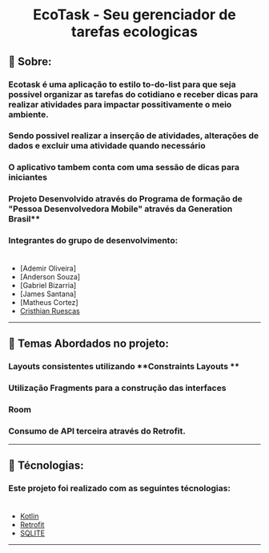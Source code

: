 <div align="center">
    <h1>EcoTask - Seu gerenciador de tarefas   ecologicas</h1>
</div>


  ## 📔 Sobre:
### **Ecotask** é uma aplicação to estilo to-do-list para que seja possivel organizar as tarefas do cotidiano  e receber dicas para realizar atividades para impactar possitivamente o meio ambiente.


### Sendo possivel realizar a inserção de atividades, alterações de dados e excluir uma atividade quando necessário
### O aplicativo tambem conta com uma sessão de dicas para iniciantes 


  ### Projeto Desenvolvido através do Programa de formação de "Pessoa Desenvolvedora Mobile" através da Generation Brasil** 


### Integrantes do grupo de desenvolvimento:</br></br>
* [Ademir Oliveira]
* [Anderson Souza]
* [Gabriel Bizarria]
* [James Santana]
* [Matheus Cortez]
* [Cristhian Ruescas](https://github.com/Cristhian-Ruescas)

-----------------------------
## 📔 Temas Abordados no projeto:

###  Layouts consistentes utilizando **Constraints Layouts **
###   Utilização **Fragments** para a construção das interfaces 
###  Room
###  Consumo de API terceira através do Retrofit.

-----------------------------
  ##  🔧 Técnologias:

  ### Este projeto foi realizado com as seguintes técnologias:</br></br>
  
* [Kotlin](https://kotlinlang.org/)
* [Retrofit](https://square.github.io/retrofit/)
* [SQLITE](https://www.sqlite.org/index.html)




-----------------------------


